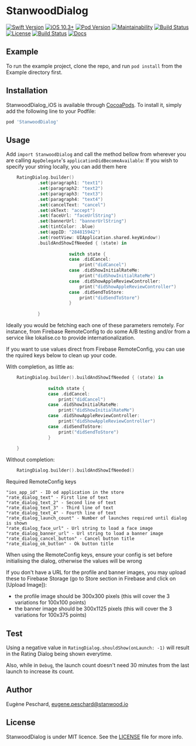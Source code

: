 # StanwoodDialog

[![Swift Version](https://img.shields.io/badge/Swift-5.0-orange.svg)]()
[![iOS 10.3+](https://img.shields.io/badge/iOS-10.3+-EB7943.svg)]()
[![Pod Version](https://cocoapod-badges.herokuapp.com/l/StanwoodDialog/badge.png)]()
[![Maintainability](https://api.codeclimate.com/v1/badges/f34e56f2c699c367691a/maintainability)](https://codeclimate.com/github/stanwood/StanwoodDialog_iOS/maintainability) 
[![Build Status](https://app.bitrise.io/app/200a49178c1c4df4/status.svg?token=sfQNfpyzN4c_FAGGTefmqw&branch=master)](https://app.bitrise.io/app/200a49178c1c4df4)
[![License](https://cocoapod-badges.herokuapp.com/l/StanwoodDialog/badge.svg)](http://cocoapods.org/pods/StanwoodDialog) 
[![Build Status](https://travis-ci.org/stanwood/StanwoodDialog_iOS.svg?branch=master)](https://travis-ci.org/stanwood/StanwoodDialog_iOS)
[![Docs](https://img.shields.io/badge/docs-%E2%9C%93-blue.svg)](https://stanwood.github.io/StanwoodDialog_iOS/)

## Example

To run the example project, clone the repo, and run `pod install` from the Example directory first.

## Installation

StanwoodDialog_iOS is available through [CocoaPods](http://cocoapods.org). To install
it, simply add the following line to your Podfile:

```ruby
pod 'StanwoodDialog'
```

## Usage

Add `import StanwoodDialog` and call the method bellow from wherever you are calling `AppDelegate`'s `applicationDidBecomeAvailable`: 
If you wish to specify your string locally, you can add them here
```swift
    RatingDialog.builder()
            .set(paragraph1: "text1")
            .set(paragraph2: "text2")
            .set(paragraph3: "text3")
            .set(paragraph4: "text4")
            .set(cancelText: "cancel")
            .set(okText: "accept")
            .set(faceUrl: "faceUrlString")
            .set(bannerUrl: "bannerUrlString")
            .set(tintColor: .blue)
            .set(appID: "284815942")
            .set(rootView: UIApplication.shared.keyWindow!)
            .buildAndShowIfNeeded { (state) in
                
                        switch state {
                        case .didCancel:
                            print("didCancel")
                        case .didShowInitialRateMe:
                            print("didShowInitialRateMe")
                        case .didShowAppleReviewController:
                            print("didShowAppleReviewController")
                        case .didSendToStore:
                            print("didSendToStore")
                        }
                
            }
```
Ideally you would be fetching each one of these parameters remotely. For instance, from Firebase RemoteConfig to do some A/B testing and/or from a service like lokalise.co to provide internationalization. 

If you want to use values direct from Firebase RemoteConfig, you can use the rquired keys below to clean up your code.

With completion, as little as:
```swift
    RatingDialog.builder().buildAndShowIfNeeded { (state) in
        
                switch state {
                case .didCancel:
                    print("didCancel")
                case .didShowInitialRateMe:
                    print("didShowInitialRateMe")
                case .didShowAppleReviewController:
                    print("didShowAppleReviewController")
                case .didSendToStore:
                    print("didSendToStore")
                }
        
    }
```
Without completion:
```swift
    RatingDialog.builder().buildAndShowIfNeeded()
```

Required RemoteConfig keys
```
"ios_app_id" - ID od application in the store
"rate_dialog_text" - First line of text
"rate_dialog_text_2" - Second line of text
"rate_dialog_text_3" - Third line of text
"rate_dialog_text_4" - Fourth line of text
"rate_dialog_launch_count" - Number of launches required until dialog is shown
"rate_dialog_face_url" - Url string to load a face image
"rate_dialog_banner_url" - Url string to load a banner image
"rate_dialog_cancel_button" - Cancel button title
"rate_dialog_ok_button" - Ok button title
```
When using the RemoteConfig keys, ensure your config is set before initialising the dialog, otherwise the values will be wrong

If you don't have a URL for the profile and banner images, you may upload these to Firebase Storage (go to Store section in Firebase and click on [Upload Image]):
 * the profile image should be 300x300 pixels (this will cover the 3 variations for 100x100 points)
 * the banner image should be 300x1125 pixels (this will cover the 3 variations for 100x375 points)
 
 
 ## Test
 
Using a negative value in `RatingDialog.shouldShow(onLaunch: -1)` will result in the Rating Dialog being shown everytime.

Also, while in `Debug`, the launch count doesn't need 30 minutes from the last launch to increase its count. 


## Author

Eugène Peschard, eugene.peschard@stanwood.io

## License

StanwoodDialog is under MIT licence. See the [LICENSE](https://github.com/stanwood/Stanwood_Dialog_iOS/blob/master/LICENSE "Copyright © 2018 stanwood GmbH") file for more info.
